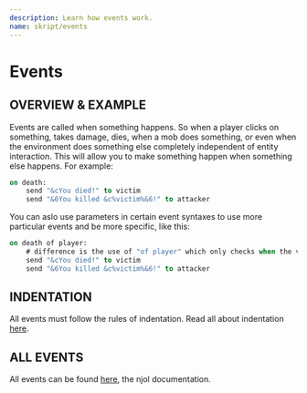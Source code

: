 ```yaml
---
description: Learn how events work.
name: skript/events
---
```


# Events

## OVERVIEW & EXAMPLE

Events are called when something happens. So when a player clicks on something, takes damage, dies, when a mob does something, or even when the environment does something else completely independent of entity interaction. This will allow you to make something happen when something else happens. For example:

```vb
on death:
    send "&cYou died!" to victim
    send "&6You killed &c%victim%&6!" to attacker
```

You can aslo use parameters in certain event syntaxes to use more particular events and be more specific, like this:

```vb
on death of player:
    # difference is the use of "of player" which only checks when the victim is a player
    send "&cYou died!" to victim
    send "&6You killed &c%victim%&6!" to attacker
```

## INDENTATION

All events must follow the rules of indentation. Read all about indentation [here](indentation.md).

## ALL EVENTS

All events can be found [here](http://de.njol.ch/projects/skript/doc/events), the njol documentation.

